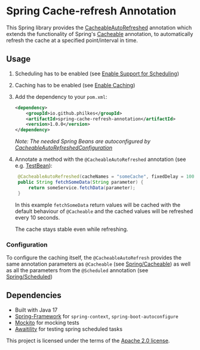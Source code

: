 # Spring Cache-refresh Annotation

This Spring library provides the [CacheableAutoRefreshed](./src/main/java/io/github/philkes/spring/cache/annotation/CacheableAutoRefreshed.java) annotation which extends the functionality of Spring's [Cacheable](https://www.baeldung.com/spring-cache-tutorial#1-cacheable) annotation, to automatically refresh the cache at a specified point/interval in time.

## Usage
1. Scheduling has to be enabled (see [Enable Support for Scheduling](https://www.baeldung.com/spring-scheduled-tasks#enable-support-for-scheduling))
2. Caching has to be enabled (see [Enable Caching](https://www.baeldung.com/spring-cache-tutorial#enable-caching))
3. Add the dependency to your `pom.xml`:
    ```xml
    <dependency>
        <groupId>io.github.philkes</groupId>
        <artifactId>spring-cache-refresh-annotation</artifactId>
        <version>1.0.0</version>
    </dependency>
    ```
   _Note: The needed Spring Beans are autoconfigured by [CacheableAutoRefreshedConfiguration](./src/main/java/io/github/philkes/spring/cache/CacheableAutoRefreshedConfiguration.java)_
4. Annotate a method with the `@CacheableAutoRefreshed` annotation (see e.g. [TestBean](./src/test/java/io/github/philkes/spring/cache/annotation/TestBean.java)):
   ```java
    @CacheableAutoRefreshed(cacheNames = "someCache", fixedDelay = 10000)
    public String fetchSomeData(String parameter) {
        return someService.fetchData(parameter);
    }
   ```
   In this example `fetchSomeData` return values will be cached with the default behaviour of `@Cacheable` and the cached values will be refreshed every 10 seconds.

   The cache stays stable even while refreshing.


### Configuration
To configure the caching itself, the `@CacheableAutoRefresh` provides the same annotation parameters as `@Cacheable` (see [Spring/Cacheable](https://docs.spring.io/spring-framework/docs/current/javadoc-api/org/springframework/cache/annotation/Cacheable.html)) as well as all the parameters from the `@Scheduled` annotation (see [Spring/Scheduled](https://docs.spring.io/spring-framework/docs/current/javadoc-api/org/springframework/scheduling/annotation/Scheduled.html))


## Dependencies
- Built with Java 17
- [Spring-Framework](https://docs.spring.io/spring-framework/reference/overview.html) for `spring-context`, `spring-boot-autoconfigure`
- [Mockito](https://site.mockito.org/) for mocking tests
- [Awaitility](https://github.com/awaitility/awaitility) for testing spring scheduled tasks


This project is licensed under the terms of the [Apache 2.0 license](https://www.apache.org/licenses/LICENSE-2.0.txt).
